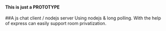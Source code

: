 <h4>This is just a PROTOTYPE</h4>

##A js chat client / nodejs server
Using nodejs & long polling.  With the help of express can easily support room privatization.